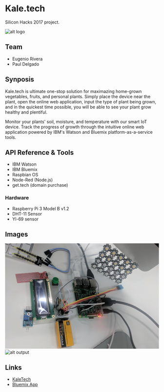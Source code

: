 # Kale.tech
Silicon Hacks 2017 project.

![alt logo](https://github.com/eugesd/SHProject/blob/master/kaletech_logo.png)


## Team
* Eugenio Rivera
* Paul Delgado

## Synposis

Kale.tech is ultimate one-stop solution for maximazing home-grown vegetables, fruits, and personal plants. Simply place the device near the plant, open the online web application, input the type of plant being grown, and in the quickest time possible, you will be able to see your plant grow healthy and plentiful.

Monitor your plants' soil, moisture, and temperature with our smart IoT device. Track the progress of growth through the intuitive online web application powered by IBM's Watson and Bluemix platform-as-a-service tools.

## API Reference & Tools
* IBM Watson
* IBM Bluemix
* Raspbian OS
* Node-Red (Node.js)
* get.tech (domain purchase)

### Hardware
* Raspberry Pi 3 Model B v1.2
* DHT-11 Sensor
* Yl-69 sensor

## Images
![alt hardware](https://github.com/eugesd/SHProject/blob/master/content/images/hardware.jpg)
![alt output](../blob/master/content/images/output.jpeg)

## Links
* [KaleTech](http://www.kale.tech "KaleTech")
* [Bluemix App](https://home-iot-simulator-20170507034737862.mybluemix.net/ "KaleTech App")